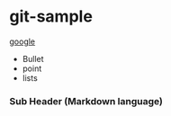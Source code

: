 # git-sample

[google](html://google.com)

* Bullet
* point
* lists

### Sub Header (Markdown language)
